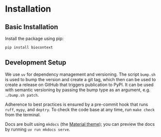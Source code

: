 # Installation

## Basic Installation

Install the package using pip:

```bash
pip install biocontext
```

## Development Setup

We use `uv` for dependency management and versioning. The script `bump.sh` is
used to bump the version and create a git tag, which then can be used to create
a release on GitHub that triggers publication to PyPI. It can be used with
semantic versioning by passing the bump type as an argument, e.g. `./bump.sh
patch`.

Adherence to best practices is ensured by a pre-commit hook that runs `ruff`,
`mypy`, and `deptry`. To check the code base at any time, run `make check` from
the terminal.

Docs are built using `mkdocs` (the [Material
theme](https://squidfunk.github.io/mkdocs-material/)); you can preview the docs
by running `uv run mkdocs serve`.
